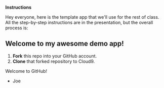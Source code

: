 **Instructions**

Hey everyone, here is the template app that we'll use for the rest of class. All the step-by-step instructions are in the presentation, but the overall process is:

## Welcome to my awesome demo app!

1. **Fork** this repo into your GitHub account. 
2. **Clone** that forked repository to Cloud9. 

Welcome to GitHub!
- Joe
